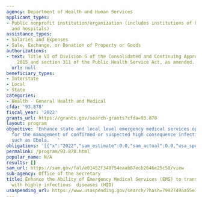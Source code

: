 ```yaml
---
agency: Department of Health and Human Services
applicant_types:
- Public nonprofit institution/organization (includes institutions of higher education
  and hospitals)
assistance_types:
- Salaries and Expenses
- Sale, Exchange, or Donation of Property or Goods
authorizations:
- text: Title VI of Division G of the Consolidated and Continuing Appropriations Act,
    2015 and section 311 of the Public Health Service Act, as amended.
  url: null
beneficiary_types:
- Interstate
- Local
- State
categories:
- Health - General Health and Medical
cfda: '93.878'
fiscal_year: '2022'
grants_url: https://grants.gov/search-grants?cfda=93.878
layout: program
objective: 'Enhance state and local level emergency medical services operational plans
  for the management of confirmed or suspected high consequence infection disease,
  such as Ebola.   '
obligations: '[{"x":"2022","sam_estimate":0.0,"sam_actual":0.0,"usa_spending_actual":-8252.7},{"x":"2023","sam_estimate":0.0,"sam_actual":0.0,"usa_spending_actual":0.0},{"x":"2024","sam_estimate":0.0,"sam_actual":0.0,"usa_spending_actual":0.0}]'
permalink: /program/93.878.html
popular_name: N/A
results: []
sam_url: https://sam.gov/fal/e01452f340754eaab07ecb2646e25c58/view
sub-agency: Office of the Secretary
title: Enhance the Ability of Emergency Medical Services (EMS) to transport patients
  with highly infectious  diseases (HID)
usaspending_url: https://www.usaspending.gov/search/?hash=7992749aa55e3ddba1c5d8a947591e85
---
```

